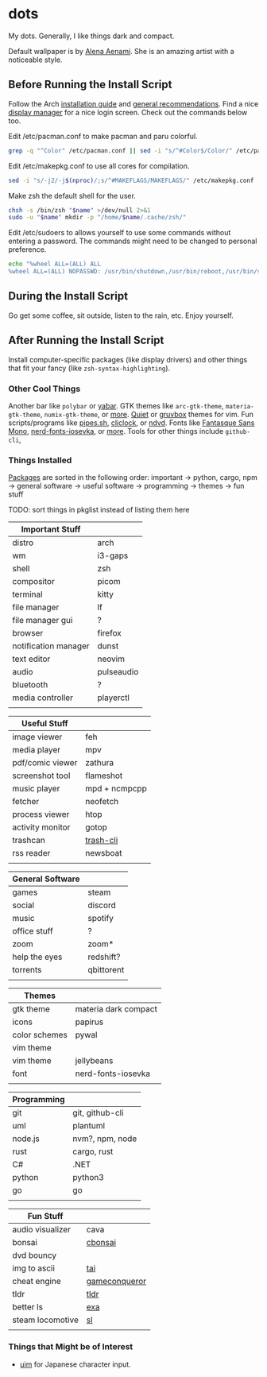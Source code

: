 # dots
 My dots. Generally, I like things dark and compact.

Default wallpaper is by [Alena Aenami](https://www.artstation.com/aenamiart). She is an amazing artist with a noticeable style.

## Before Running the Install Script
Follow the Arch [installation guide](https://wiki.archlinux.org/title/Installation_guide) and [general recommendations](https://wiki.archlinux.org/title/General_recommendations). 
Find a nice [display manager](https://wiki.archlinux.org/title/Display_manager) for a nice login screen.
Check out the commands below too.

Edit /etc/pacman.conf to make pacman and paru colorful.
```sh
grep -q "^Color" /etc/pacman.conf || sed -i "s/^#Color$/Color/" /etc/pacman.conf
```

Edit /etc/makepkg.conf to use all cores for compilation.
```sh
sed -i "s/-j2/-j$(nproc)/;s/^#MAKEFLAGS/MAKEFLAGS/" /etc/makepkg.conf
```

Make zsh the default shell for the user.
```sh
chsh -s /bin/zsh "$name" >/dev/null 2>&1
sudo -u "$name" mkdir -p "/home/$name/.cache/zsh/"
```

Edit /etc/sudoers to allows yourself to use some commands without entering a password. The commands might need to be changed to personal preference.
```sh
echo "%wheel ALL=(ALL) ALL
%wheel ALL=(ALL) NOPASSWD: /usr/bin/shutdown,/usr/bin/reboot,/usr/bin/systemctl suspend,/usr/bin/wifi-menu,/usr/bin/mount,/usr/bin/umount,/usr/bin/pacman -Syu,/usr/bin/pacman -Syyu,/usr/bin/systemctl restart NetworkManager,/usr/bin/rc-service NetworkManager restart,/usr/bin/pacman -Syyu --noconfirm,/usr/bin/loadkeys,/usr/bin/paru" >> /etc/sudoers
```

## During the Install Script
Go get some coffee, sit outside, listen to the rain, etc. Enjoy yourself.

## After Running the Install Script
Install computer-specific packages (like display drivers) and other things that fit your fancy (like `zsh-syntax-highlighting`). 

### Other Cool Things
Another bar like `polybar` or [yabar](https://github.com/geommer/yabar).
GTK themes like `arc-gtk-theme`, `materia-gtk-theme`, `numix-gtk-theme`, or [more](https://wiki.archlinux.org/title/GTK). 
[Quiet](https://github.com/QuietTheme/Vim) or [gruvbox](https://github.com/morhetz/gruvbox) themes for vim. 
Fun scripts/programs like [pipes.sh](https://github.com/pipeseroni/pipes.sh), [cliclock](https://github.com/clyde80/cliclock), or [ndvd](https://github.com/lennypeers/ndvd).
Fonts like [Fantasque Sans Mono](https://github.com/belluzj/fantasque-sans), [nerd-fonts-iosevka](https://github.com/ryanoasis/nerd-fonts/tree/master/patched-fonts/Iosevka), or [more](https://wiki.archlinux.org/title/fonts).
Tools for other things include `github-cli`, 


### Things Installed
[Packages](./pkglist.csv) are sorted in the following order: important → python, cargo, npm → general software → useful software → programming → themes → fun stuff

TODO: sort things in pkglist instead of listing them here

 | Important Stuff | |
| - | - |
distro | arch 
wm | i3-gaps
shell | zsh
compositor | picom
terminal | kitty
file manager | lf
file manager gui | ?
browser | firefox
notification manager | dunst
text editor | neovim
audio | pulseaudio
bluetooth | ?
media controller | playerctl
| | |

| Useful Stuff | |
| - | - |
image viewer | feh
media player | mpv
pdf/comic viewer | zathura
screenshot tool | flameshot
music player | mpd + ncmpcpp
fetcher | neofetch
process viewer | htop
activity monitor | gotop
trashcan | [trash-cli](https://github.com/andreafrancia/trash-cli)
rss reader | newsboat
| | |

| General Software | |
| - | - |
games | steam
social | discord
music | spotify
office stuff | ?
zoom | zoom*
help the eyes | redshift?
torrents | qbittorent
| | |

| Themes | |
| - | - |
gtk theme | materia dark compact
icons | papirus
color schemes | pywal
vim theme | 
vim theme | jellybeans
font | nerd-fonts-iosevka
| | |

| Programming | |
| - | - |
git | git, github-cli
uml | plantuml
node.js | nvm?, npm, node
rust | cargo, rust
C# | .NET
python | python3
go | go
| | |

| Fun Stuff | |
| - | - |
audio visualizer | cava
bonsai | [cbonsai](https://gitlab.com/jallbrit/cbonsai)
dvd bouncy | 
img to ascii | [tai](https://github.com/MustafaSalih1993/tai)
cheat engine | [gameconqueror](https://github.com/scanmem/scanmem)
tldr | [tldr](https://github.com/tldr-pages/tldr)
better ls | [exa](https://github.com/ogham/exa)
steam locomotive | [sl](https://github.com/mtoyoda/sl)
| | |

### Things that Might be of Interest
- [uim](https://wiki.archlinux.org/title/Input_Japanese_using_uim) for Japanese character input.